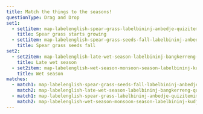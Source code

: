 ```yaml
---
title: Match the things to the seasons!
questionType: Drag and Drop
set1:
  - set1item: map-labelenglish-spear-grass-labelbininj-anbedje-quizitemimage-uploads-manbedje-jpg-quizitemaudiokunwok-uploads-anbedje-mp3
    title: Spear grass starts growing
  - set1item: map-labelenglish-spear-grass-seeds-fall-labelbininj-anbedje-kamirrhwarrawarrhme-quizitemimage-uploads-manbedje-seeds-fall-jpg
    title: Spear grass seeds fall
set2:
  - set2item: map-labelenglish-late-wet-season-labelbininj-bangkerreng-quizitemimage-uploads-bangkerreng-jpg-quizitemaudiokunwok-uploads-bangkerreng-mp3
    title: Late wet season
  - set2item: map-labelenglish-wet-season-monsoon-season-labelbininj-kudjewk-quizitemimage-uploads-kudjewk-jpg-quizitemaudiokunwok-uploads-kudjewk-mp3
    title: Wet season
matches:
  - match1: map-labelenglish-spear-grass-seeds-fall-labelbininj-anbedje-kamirrhwarrawarrhme-quizitemimage-uploads-manbedje-seeds-fall-jpg
    match2: map-labelenglish-late-wet-season-labelbininj-bangkerreng-quizitemimage-uploads-bangkerreng-jpg-quizitemaudiokunwok-uploads-bangkerreng-mp3
  - match1: map-labelenglish-spear-grass-labelbininj-anbedje-quizitemimage-uploads-manbedje-jpg-quizitemaudiokunwok-uploads-anbedje-mp3
    match2: map-labelenglish-wet-season-monsoon-season-labelbininj-kudjewk-quizitemimage-uploads-kudjewk-jpg-quizitemaudiokunwok-uploads-kudjewk-mp3
---
```


